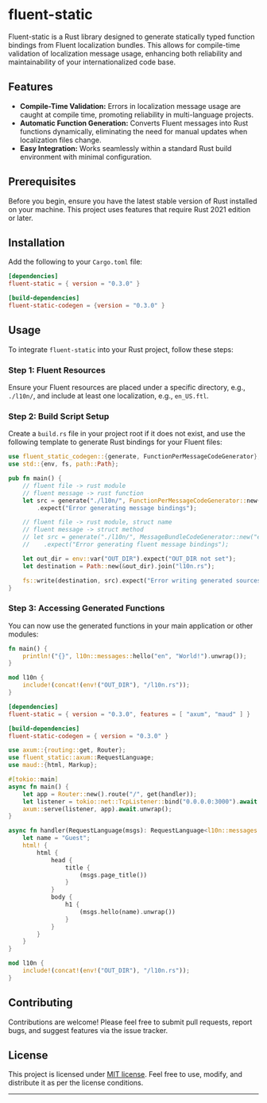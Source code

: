 
# fluent-static

Fluent-static is a Rust library designed to generate statically typed function bindings from Fluent localization bundles. This allows for compile-time validation of localization message usage, enhancing both reliability and maintainability of your internationalized code base.

## Features

- **Compile-Time Validation:** Errors in localization message usage are caught at compile time, promoting reliability in multi-language projects.
- **Automatic Function Generation:** Converts Fluent messages into Rust functions dynamically, eliminating the need for manual updates when localization files change.
- **Easy Integration:** Works seamlessly within a standard Rust build environment with minimal configuration.

## Prerequisites

Before you begin, ensure you have the latest stable version of Rust installed on your machine. This project uses features that require Rust 2021 edition or later.

## Installation

Add the following to your `Cargo.toml` file:

```toml
[dependencies]
fluent-static = { version = "0.3.0" }

[build-dependencies]
fluent-static-codegen = {version = "0.3.0" }
```

## Usage

To integrate `fluent-static` into your Rust project, follow these steps:

### Step 1: Fluent Resources

Ensure your Fluent resources are placed under a specific directory, e.g., `./l10n/`, and include at least one localization, e.g., `en_US.ftl`.

### Step 2: Build Script Setup

Create a `build.rs` file in your project root if it does not exist, and use the following template to generate Rust bindings for your Fluent files:

```rust
use fluent_static_codegen::{generate, FunctionPerMessageCodeGenerator};
use std::{env, fs, path::Path};

pub fn main() {
    // fluent file -> rust module
    // fluent message -> rust function
    let src = generate("./l10n/", FunctionPerMessageCodeGenerator::new("en-US"))
        .expect("Error generating message bindings");

    // fluent file -> rust module, struct name
    // fluent message -> struct method
    // let src = generate("./l10n/", MessageBundleCodeGenerator::new("en-US"))
    //    .expect("Error generating fluent message bindings");

    let out_dir = env::var("OUT_DIR").expect("OUT_DIR not set");
    let destination = Path::new(&out_dir).join("l10n.rs");

    fs::write(destination, src).expect("Error writing generated sources");
}
```

### Step 3: Accessing Generated Functions

You can now use the generated functions in your main application or other modules:

```rust
fn main() {
    println!("{}", l10n::messages::hello("en", "World!").unwrap());
}

mod l10n {
    include!(concat!(env!("OUT_DIR"), "/l10n.rs"));
}
```


```toml
[dependencies]
fluent-static = { version = "0.3.0", features = [ "axum", "maud" ] }

[build-dependencies]
fluent-static-codegen = { version = "0.3.0" }
```

```rust
use axum::{routing::get, Router};
use fluent_static::axum::RequestLanguage;
use maud::{html, Markup};

#[tokio::main]
async fn main() {
    let app = Router::new().route("/", get(handler));
    let listener = tokio::net::TcpListener::bind("0.0.0.0:3000").await.unwrap();
    axum::serve(listener, app).await.unwrap();
}

async fn handler(RequestLanguage(msgs): RequestLanguage<l10n::messages::MessagesBundle>) -> Markup {
    let name = "Guest";
    html! {
        html {
            head {
                title {
                    (msgs.page_title())
                }
            }
            body {
                h1 {
                    (msgs.hello(name).unwrap())
                }
            }
        }
    }
}

mod l10n {
    include!(concat!(env!("OUT_DIR"), "/l10n.rs"));
}
```

## Contributing

Contributions are welcome! Please feel free to submit pull requests, report bugs, and suggest features via the issue tracker.

## License

This project is licensed under [MIT license](LICENSE.md). Feel free to use, modify, and distribute it as per the license conditions.

---
